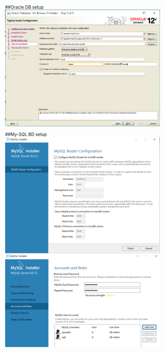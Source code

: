 ##Oracle DB setup
![Oracle.png](https://github.com/lekhrajdinkar/hibernate/blob/master/Notes/DB_Setup/orcl_root_LekhrajOracle_June1818.PNG)

##My-SQL BD setup
![Oracle.png](https://github.com/lekhrajdinkar/hibernate/blob/master/Notes/DB_Setup/MY_SQL.PNG)
![Oracle.png](https://github.com/lekhrajdinkar/hibernate/blob/master/Notes/DB_Setup/MY_SQL2.PNG)
